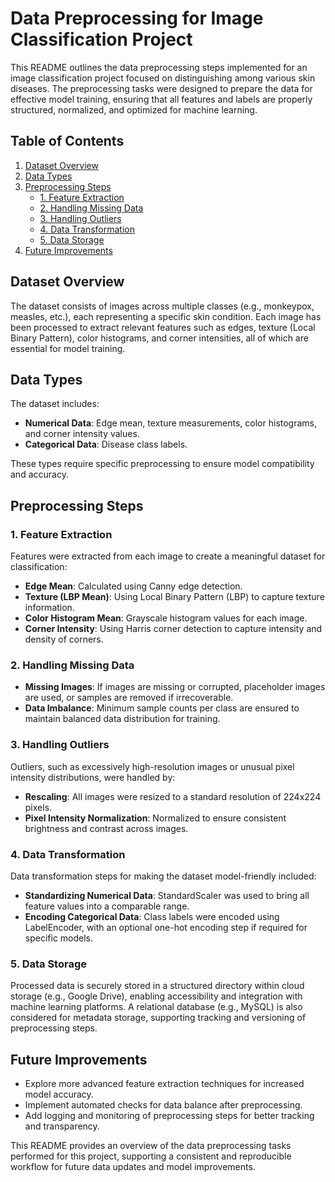 # Data Preprocessing for Image Classification Project

This README outlines the data preprocessing steps implemented for an image classification project focused on distinguishing among various skin diseases. The preprocessing tasks were designed to prepare the data for effective model training, ensuring that all features and labels are properly structured, normalized, and optimized for machine learning.

## Table of Contents
1. [Dataset Overview](#dataset-overview)
2. [Data Types](#data-types)
3. [Preprocessing Steps](#preprocessing-steps)
   - [1. Feature Extraction](#feature-extraction)
   - [2. Handling Missing Data](#handling-missing-data)
   - [3. Handling Outliers](#handling-outliers)
   - [4. Data Transformation](#data-transformation)
   - [5. Data Storage](#data-storage)
4. [Future Improvements](#future-improvements)

## Dataset Overview
The dataset consists of images across multiple classes (e.g., monkeypox, measles, etc.), each representing a specific skin condition. Each image has been processed to extract relevant features such as edges, texture (Local Binary Pattern), color histograms, and corner intensities, all of which are essential for model training.

## Data Types
The dataset includes:
- **Numerical Data**: Edge mean, texture measurements, color histograms, and corner intensity values.
- **Categorical Data**: Disease class labels.

These types require specific preprocessing to ensure model compatibility and accuracy.

## Preprocessing Steps

### 1. Feature Extraction
Features were extracted from each image to create a meaningful dataset for classification:
- **Edge Mean**: Calculated using Canny edge detection.
- **Texture (LBP Mean)**: Using Local Binary Pattern (LBP) to capture texture information.
- **Color Histogram Mean**: Grayscale histogram values for each image.
- **Corner Intensity**: Using Harris corner detection to capture intensity and density of corners.

### 2. Handling Missing Data
- **Missing Images**: If images are missing or corrupted, placeholder images are used, or samples are removed if irrecoverable.
- **Data Imbalance**: Minimum sample counts per class are ensured to maintain balanced data distribution for training.

### 3. Handling Outliers
Outliers, such as excessively high-resolution images or unusual pixel intensity distributions, were handled by:
- **Rescaling**: All images were resized to a standard resolution of 224x224 pixels.
- **Pixel Intensity Normalization**: Normalized to ensure consistent brightness and contrast across images.

### 4. Data Transformation
Data transformation steps for making the dataset model-friendly included:
- **Standardizing Numerical Data**: StandardScaler was used to bring all feature values into a comparable range.
- **Encoding Categorical Data**: Class labels were encoded using LabelEncoder, with an optional one-hot encoding step if required for specific models.

### 5. Data Storage
Processed data is securely stored in a structured directory within cloud storage (e.g., Google Drive), enabling accessibility and integration with machine learning platforms. A relational database (e.g., MySQL) is also considered for metadata storage, supporting tracking and versioning of preprocessing steps.

## Future Improvements
- Explore more advanced feature extraction techniques for increased model accuracy.
- Implement automated checks for data balance after preprocessing.
- Add logging and monitoring of preprocessing steps for better tracking and transparency.

This README provides an overview of the data preprocessing tasks performed for this project, supporting a consistent and reproducible workflow for future data updates and model improvements.
